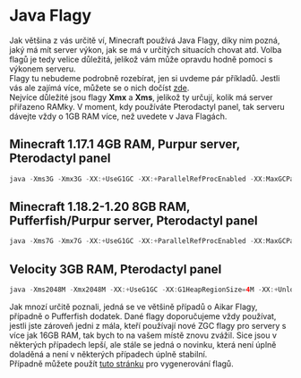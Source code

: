 # Java Flagy
Jak většina z vás určitě ví, Minecraft používá Java Flagy, díky nim pozná, jaký má mít server výkon, jak se má v určitých situacích chovat atd. Volba flagů je tedy velice důležitá, jelikož vám může opravdu hodně pomoci s výkonem serveru.<br>
Flagy tu nebudeme podrobně rozebírat, jen si uvdeme pár příkladů. Jestli vás ale zajímá více, můžete se o nich dočíst [zde](https://aikar.co/mcflags.html).<br>
Nejvíce důležité jsou flagy **Xmx** a **Xms**, jelikož ty určují, kolik má server přiřazeno RAMky. V moment, kdy používáte Pterodactyl panel, tak serveru dávejte vždy o 1GB RAM více, než uvedete v Java Flagách. 


<h2>Minecraft 1.17.1 4GB RAM, Purpur server, Pterodactyl panel</h2>

```java
java -Xms3G -Xmx3G -XX:+UseG1GC -XX:+ParallelRefProcEnabled -XX:MaxGCPauseMillis=200 -XX:+UnlockExperimentalVMOptions -XX:+DisableExplicitGC -XX:G1HeapWastePercent=5 -XX:G1MixedGCCountTarget=4 -XX:G1MixedGCLiveThresholdPercent=90 -XX:G1RSetUpdatingPauseTimePercent=5 -XX:SurvivorRatio=32 -XX:+PerfDisableSharedMem -XX:MaxTenuringThreshold=1 -XX:G1NewSizePercent=40 -XX:G1MaxNewSizePercent=50 -XX:G1HeapRegionSize=16M -XX:G1ReservePercent=15 -XX:InitiatingHeapOccupancyPercent=20 -Dusing.aikars.flags=https://mcflags.emc.gs -Daikars.new.flags=true -jar server.jar nogui
```

<h2>Minecraft 1.18.2-1.20 8GB RAM, Pufferfish/Purpur server, Pterodactyl panel</h2>

```java
java -Xms7G -Xmx7G -XX:+UseG1GC -XX:+ParallelRefProcEnabled -XX:MaxGCPauseMillis=200 -XX:+UnlockExperimentalVMOptions -XX:+DisableExplicitGC -XX:G1HeapWastePercent=5 -XX:G1MixedGCCountTarget=4 -XX:G1MixedGCLiveThresholdPercent=90 -XX:G1RSetUpdatingPauseTimePercent=5 -XX:SurvivorRatio=32 -XX:+PerfDisableSharedMem -XX:MaxTenuringThreshold=1 -XX:G1NewSizePercent=30 -XX:G1MaxNewSizePercent=40 -XX:G1HeapRegionSize=8M -XX:G1ReservePercent=20 -XX:InitiatingHeapOccupancyPercent=15 -Dusing.aikars.flags=https://mcflags.emc.gs -Daikars.new.flags=true -XX:+UnlockDiagnosticVMOptions -XX:+DebugNonSafepoints --add-modules=jdk.incubator.vector -jar server.jar nogui
```

<h2>Velocity 3GB RAM, Pterodactyl panel</h2>

```java
java -Xms2048M -Xmx2048M -XX:+UseG1GC -XX:G1HeapRegionSize=4M -XX:+UnlockExperimentalVMOptions -XX:+ParallelRefProcEnabled -XX:MaxInlineLevel=15 -jar server.jar
```

Jak mnozí určitě poznali, jedná se ve většině případů o Aikar Flagy, případně o Pufferfish dodatek. Dané flagy doporučujeme vždy používat, jestli jste zároveň jedni z mála, kteří používají nové ZGC flagy pro servery s více jak 16GB RAM, tak bych to na vašem místě znovu zvážil. Sice jsou v některých případech lepší, ale  stále se jedná o novinku, která není úplně doladěná a není v některých případech úplně stabilní.
<br>
Případně můžete použít [tuto stránku](https://startmc.sh/) pro vygenerování flagů.








